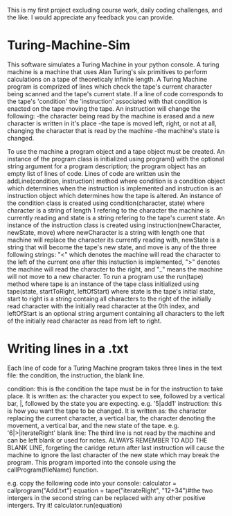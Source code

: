 This is my first project excluding course work, daily coding challenges, and the like.  I would appreciate any feedback you can provide.

# Turing-Machine-Sim
This software simulates a Turing Machine in your python console.  A turing machine is a machine that uses Alan Turing's six primitives to
perform calculations on a tape of theoreticaly infinite length.  A Turing Machine program is comprized of lines which check the tape's
current character being scanned and the tape's current state.  If a line of code corresponds to the tape's 'condition' the 'instruction'
associated with that condition is enacted on the tape moving the tape.  An instruction will change the following:
  -the character being read by the machine is erased and a new character is written in it's place
  -the tape is moved left, right, or not at all, changing the character that is read by the machine
  -the machine's state is changed.

To use the machine a program object and a tape object must be created.  An instance of the program class is initialized using program()
with the optional string argument for a program description; the program object has an empty list of lines of code.  Lines of code are
written usin the addLine(condition, instruction) method where condition is a condition object which determines when the instruction is
implemented and instruction is an instruction object which determines how the tape is altered.  An instance of the condition class is
created using condition(character, state) where character is a string of length 1 refering to the character the machine is currently
reading and state is a string refering to the tape's current state.  An instance of the instruction class is created using
instruction(newCharacter, newState, move) where newCharacter is a string with length one that machine will replace the character its
currently reading with, newState is a string that will become the tape's new state, and move is any of the three following strings: "<"
which denotes the machine will read the character to the left of the current one after this instuction is implemented, ">" denotes the
machine will read the character to the right, and "_" means the machine will not move to a new character.  To run a program use the
run(tape) method where tape is an instance of the tape class initialized using tape(state, startToRight, leftOfStart) where state is the
tape's initial state, start to right is a string containg all characters to the right of the initially read character with the initially
read character at the 0th index, and leftOfStart is an optional string argument containing all characters to the left of the initially read
character as read from left to right.

# Writing lines in a .txt
Each line of code for a Turing Machine program takes three lines in the text file: the condition, the instruction, the blank line.

condition: this is the condition the tape must be in for the instruction to take place.  It is written as: the character you expect to see,
followed by a vertical bar, |, followed by the state you are expecting.  e.g. '5|add1'
instruction: this is how you want the tape to be changed.  It is written as: the character replacing the current character, a vertical bar,
the character denoting the movement, a vertical bar, and the new state of the tape.  e.g. '6|>|iterateRight'
blank line: The third line is not read by the machine and can be left blank or used for notes.  ALWAYS REMEMBER TO ADD THE BLANK LINE,
forgeting the caridge return after last instruction will cause the machine to ignore the last character of the new state which may break
the program.  This program imported into the console using the callProgram(fileName) function.

e.g. copy the following code into your console:
calculator = callprogram("Add.txt")
equation = tape("iterateRight", "12+34")#the two intergers in the second string can be replaced with any other positive intergers. Try it!
calculator.run(equation)
